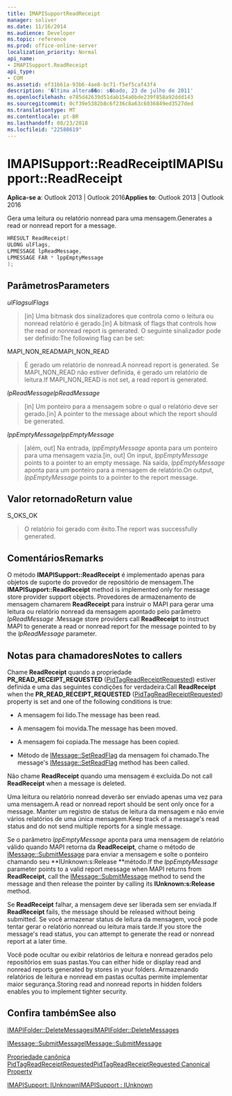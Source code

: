 ```yaml
---
title: IMAPISupportReadReceipt
manager: soliver
ms.date: 11/16/2014
ms.audience: Developer
ms.topic: reference
ms.prod: office-online-server
localization_priority: Normal
api_name:
- IMAPISupport.ReadReceipt
api_type:
- COM
ms.assetid: ef31b61a-93b6-4ae8-bc71-f5ef5caf43f4
description: '�ltima altera��o: s�bado, 23 de julho de 2011'
ms.openlocfilehash: e785d42639d51dab154a0bde239f858a92ddd143
ms.sourcegitcommit: 0cf39e5382b8c6f236c8a63c6036849ed3527ded
ms.translationtype: MT
ms.contentlocale: pt-BR
ms.lasthandoff: 08/23/2018
ms.locfileid: "22588619"
---
```

# <a name="imapisupportreadreceipt"></a><span data-ttu-id="ad6a7-103">IMAPISupport::ReadReceipt</span><span class="sxs-lookup"><span data-stu-id="ad6a7-103">IMAPISupport::ReadReceipt</span></span>

  
  
<span data-ttu-id="ad6a7-104">**Aplica-se a**: Outlook 2013 | Outlook 2016</span><span class="sxs-lookup"><span data-stu-id="ad6a7-104">**Applies to**: Outlook 2013 | Outlook 2016</span></span> 
  
<span data-ttu-id="ad6a7-105">Gera uma leitura ou relatório nonread para uma mensagem.</span><span class="sxs-lookup"><span data-stu-id="ad6a7-105">Generates a read or nonread report for a message.</span></span>
  
```cpp
HRESULT ReadReceipt(
ULONG ulFlags,
LPMESSAGE lpReadMessage,
LPMESSAGE FAR * lppEmptyMessage
);
```

## <a name="parameters"></a><span data-ttu-id="ad6a7-106">Parâmetros</span><span class="sxs-lookup"><span data-stu-id="ad6a7-106">Parameters</span></span>

 <span data-ttu-id="ad6a7-107">_ulFlags_</span><span class="sxs-lookup"><span data-stu-id="ad6a7-107">_ulFlags_</span></span>
  
> <span data-ttu-id="ad6a7-108">[in] Uma bitmask dos sinalizadores que controla como o leitura ou nonread relatório é gerado.</span><span class="sxs-lookup"><span data-stu-id="ad6a7-108">[in] A bitmask of flags that controls how the read or nonread report is generated.</span></span> <span data-ttu-id="ad6a7-109">O seguinte sinalizador pode ser definido:</span><span class="sxs-lookup"><span data-stu-id="ad6a7-109">The following flag can be set:</span></span>
    
<span data-ttu-id="ad6a7-110">MAPI_NON_READ</span><span class="sxs-lookup"><span data-stu-id="ad6a7-110">MAPI_NON_READ</span></span> 
  
> <span data-ttu-id="ad6a7-111">É gerado um relatório de nonread.</span><span class="sxs-lookup"><span data-stu-id="ad6a7-111">A nonread report is generated.</span></span> <span data-ttu-id="ad6a7-112">Se MAPI_NON_READ não estiver definida, é gerado um relatório de leitura.</span><span class="sxs-lookup"><span data-stu-id="ad6a7-112">If MAPI_NON_READ is not set, a read report is generated.</span></span>
    
 <span data-ttu-id="ad6a7-113">_lpReadMessage_</span><span class="sxs-lookup"><span data-stu-id="ad6a7-113">_lpReadMessage_</span></span>
  
> <span data-ttu-id="ad6a7-114">[in] Um ponteiro para a mensagem sobre o qual o relatório deve ser gerado.</span><span class="sxs-lookup"><span data-stu-id="ad6a7-114">[in] A pointer to the message about which the report should be generated.</span></span>
    
 <span data-ttu-id="ad6a7-115">_lppEmptyMessage_</span><span class="sxs-lookup"><span data-stu-id="ad6a7-115">_lppEmptyMessage_</span></span>
  
> <span data-ttu-id="ad6a7-116">[além, out] Na entrada, _lppEmptyMessage_ aponta para um ponteiro para uma mensagem vazia.</span><span class="sxs-lookup"><span data-stu-id="ad6a7-116">[in, out] On input,  _lppEmptyMessage_ points to a pointer to an empty message.</span></span> <span data-ttu-id="ad6a7-117">Na saída, _lppEmptyMessage_ aponta para um ponteiro para a mensagem de relatório.</span><span class="sxs-lookup"><span data-stu-id="ad6a7-117">On output,  _lppEmptyMessage_ points to a pointer to the report message.</span></span> 
    
## <a name="return-value"></a><span data-ttu-id="ad6a7-118">Valor retornado</span><span class="sxs-lookup"><span data-stu-id="ad6a7-118">Return value</span></span>

<span data-ttu-id="ad6a7-119">S_OK</span><span class="sxs-lookup"><span data-stu-id="ad6a7-119">S_OK</span></span> 
  
> <span data-ttu-id="ad6a7-120">O relatório foi gerado com êxito.</span><span class="sxs-lookup"><span data-stu-id="ad6a7-120">The report was successfully generated.</span></span>
    
## <a name="remarks"></a><span data-ttu-id="ad6a7-121">Comentários</span><span class="sxs-lookup"><span data-stu-id="ad6a7-121">Remarks</span></span>

<span data-ttu-id="ad6a7-122">O método **IMAPISupport::ReadReceipt** é implementado apenas para objetos de suporte do provedor de repositório de mensagem.</span><span class="sxs-lookup"><span data-stu-id="ad6a7-122">The **IMAPISupport::ReadReceipt** method is implemented only for message store provider support objects.</span></span> <span data-ttu-id="ad6a7-123">Provedores de armazenamento de mensagem chamarem **ReadReceipt** para instruir o MAPI para gerar uma leitura ou relatório nonread da mensagem apontado pelo parâmetro _lpReadMessage_ .</span><span class="sxs-lookup"><span data-stu-id="ad6a7-123">Message store providers call **ReadReceipt** to instruct MAPI to generate a read or nonread report for the message pointed to by the  _lpReadMessage_ parameter.</span></span> 
  
## <a name="notes-to-callers"></a><span data-ttu-id="ad6a7-124">Notas para chamadores</span><span class="sxs-lookup"><span data-stu-id="ad6a7-124">Notes to callers</span></span>

<span data-ttu-id="ad6a7-125">Chame **ReadReceipt** quando a propriedade **PR_READ_RECEIPT_REQUESTED** ([PidTagReadReceiptRequested](pidtagreadreceiptrequested-canonical-property.md)) estiver definida e uma das seguintes condições for verdadeira:</span><span class="sxs-lookup"><span data-stu-id="ad6a7-125">Call **ReadReceipt** when the **PR_READ_RECEIPT_REQUESTED** ([PidTagReadReceiptRequested](pidtagreadreceiptrequested-canonical-property.md)) property is set and one of the following conditions is true:</span></span>
  
- <span data-ttu-id="ad6a7-126">A mensagem foi lido.</span><span class="sxs-lookup"><span data-stu-id="ad6a7-126">The message has been read.</span></span>
    
- <span data-ttu-id="ad6a7-127">A mensagem foi movida.</span><span class="sxs-lookup"><span data-stu-id="ad6a7-127">The message has been moved.</span></span>
    
- <span data-ttu-id="ad6a7-128">A mensagem foi copiada.</span><span class="sxs-lookup"><span data-stu-id="ad6a7-128">The message has been copied.</span></span>
    
- <span data-ttu-id="ad6a7-129">Método de [IMessage::SetReadFlag](imessage-setreadflag.md) da mensagem foi chamado.</span><span class="sxs-lookup"><span data-stu-id="ad6a7-129">The message's [IMessage::SetReadFlag](imessage-setreadflag.md) method has been called.</span></span> 
    
<span data-ttu-id="ad6a7-130">Não chame **ReadReceipt** quando uma mensagem é excluída.</span><span class="sxs-lookup"><span data-stu-id="ad6a7-130">Do not call **ReadReceipt** when a message is deleted.</span></span> 
  
<span data-ttu-id="ad6a7-131">Uma leitura ou relatório nonread deverão ser enviado apenas uma vez para uma mensagem.</span><span class="sxs-lookup"><span data-stu-id="ad6a7-131">A read or nonread report should be sent only once for a message.</span></span> <span data-ttu-id="ad6a7-132">Manter um registro de status de leitura da mensagem e não envie vários relatórios de uma única mensagem.</span><span class="sxs-lookup"><span data-stu-id="ad6a7-132">Keep track of a message's read status and do not send multiple reports for a single message.</span></span>
  
<span data-ttu-id="ad6a7-133">Se o parâmetro _lppEmptyMessage_ aponta para uma mensagem de relatório válido quando MAPI retorna da **ReadReceipt**, chame o método de [IMessage::SubmitMessage](imessage-submitmessage.md) para enviar a mensagem e solte o ponteiro chamando seu **IUnknown:s:Release **método.</span><span class="sxs-lookup"><span data-stu-id="ad6a7-133">If the  _lppEmptyMessage_ parameter points to a valid report message when MAPI returns from **ReadReceipt**, call the [IMessage::SubmitMessage](imessage-submitmessage.md) method to send the message and then release the pointer by calling its **IUnknown:s:Release** method.</span></span> 
  
<span data-ttu-id="ad6a7-134">Se **ReadReceipt** falhar, a mensagem deve ser liberada sem ser enviada.</span><span class="sxs-lookup"><span data-stu-id="ad6a7-134">If **ReadReceipt** fails, the message should be released without being submitted.</span></span> <span data-ttu-id="ad6a7-135">Se você armazenar status de leitura da mensagem, você pode tentar gerar o relatório nonread ou leitura mais tarde.</span><span class="sxs-lookup"><span data-stu-id="ad6a7-135">If you store the message's read status, you can attempt to generate the read or nonread report at a later time.</span></span> 
  
<span data-ttu-id="ad6a7-136">Você pode ocultar ou exibir relatórios de leitura e nonread gerados pelo repositórios em suas pastas.</span><span class="sxs-lookup"><span data-stu-id="ad6a7-136">You can either hide or display read and nonread reports generated by stores in your folders.</span></span> <span data-ttu-id="ad6a7-137">Armazenando relatórios de leitura e nonread em pastas ocultas permite implementar maior segurança.</span><span class="sxs-lookup"><span data-stu-id="ad6a7-137">Storing read and nonread reports in hidden folders enables you to implement tighter security.</span></span>
  
## <a name="see-also"></a><span data-ttu-id="ad6a7-138">Confira também</span><span class="sxs-lookup"><span data-stu-id="ad6a7-138">See also</span></span>



[<span data-ttu-id="ad6a7-139">IMAPIFolder::DeleteMessages</span><span class="sxs-lookup"><span data-stu-id="ad6a7-139">IMAPIFolder::DeleteMessages</span></span>](imapifolder-deletemessages.md)
  
[<span data-ttu-id="ad6a7-140">IMessage::SubmitMessage</span><span class="sxs-lookup"><span data-stu-id="ad6a7-140">IMessage::SubmitMessage</span></span>](imessage-submitmessage.md)
  
[<span data-ttu-id="ad6a7-141">Propriedade canônica PidTagReadReceiptRequested</span><span class="sxs-lookup"><span data-stu-id="ad6a7-141">PidTagReadReceiptRequested Canonical Property</span></span>](pidtagreadreceiptrequested-canonical-property.md)
  
[<span data-ttu-id="ad6a7-142">IMAPISupport: IUnknown</span><span class="sxs-lookup"><span data-stu-id="ad6a7-142">IMAPISupport : IUnknown</span></span>](imapisupportiunknown.md)

